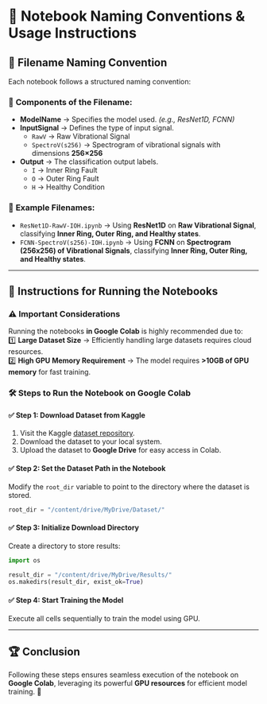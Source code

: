 # 📂 **Notebook Naming Conventions & Usage Instructions**  

## 📌 **Filename Naming Convention**  

Each notebook follows a structured naming convention:  

### 🔹 **Components of the Filename:**  
- **ModelName** → Specifies the model used. *(e.g., ResNet1D, FCNN)*  
- **InputSignal** → Defines the type of input signal.  
  - `RawV` → Raw Vibrational Signal  
  - `SpectroV(s256)` → Spectrogram of vibrational signals with dimensions **256×256**  
- **Output** → The classification output labels.  
  - `I` → Inner Ring Fault  
  - `O` → Outer Ring Fault  
  - `H` → Healthy Condition  

### 📍 **Example Filenames:**  
- `ResNet1D-RawV-IOH.ipynb` → Using **ResNet1D** on **Raw Vibrational Signal**, classifying **Inner Ring, Outer Ring, and Healthy states**.  
- `FCNN-SpectroV(s256)-IOH.ipynb` → Using **FCNN** on **Spectrogram (256x256) of Vibrational Signals**, classifying **Inner Ring, Outer Ring, and Healthy states**.  

---

## 🚀 **Instructions for Running the Notebooks**  

### ⚠️ **Important Considerations**  
Running the notebooks **in Google Colab** is highly recommended due to:  
1️⃣ **Large Dataset Size** → Efficiently handling large datasets requires cloud resources.  
2️⃣ **High GPU Memory Requirement** → The model requires **>10GB of GPU memory** for fast training.  

### 🛠 **Steps to Run the Notebook on Google Colab**  

#### ✅ **Step 1: Download Dataset from Kaggle**  
1. Visit the Kaggle [dataset repository](https://www.kaggle.com/datasets/dippatel03/paderborn-db).  
2. Download the dataset to your local system.  
3. Upload the dataset to **Google Drive** for easy access in Colab.  

#### ✅ **Step 2: Set the Dataset Path in the Notebook**  
Modify the `root_dir` variable to point to the directory where the dataset is stored.  

```python
root_dir = "/content/drive/MyDrive/Dataset/"
```

#### ✅ **Step 3: Initialize Download Directory**  
Create a directory to store results:  

```python
import os

result_dir = "/content/drive/MyDrive/Results/"
os.makedirs(result_dir, exist_ok=True)
```

#### ✅ **Step 4: Start Training the Model**  
Execute all cells sequentially to train the model using GPU.  

---

## 🏆 **Conclusion**  
Following these steps ensures seamless execution of the notebook on **Google Colab**, leveraging its powerful **GPU resources** for efficient model training. 🚀
